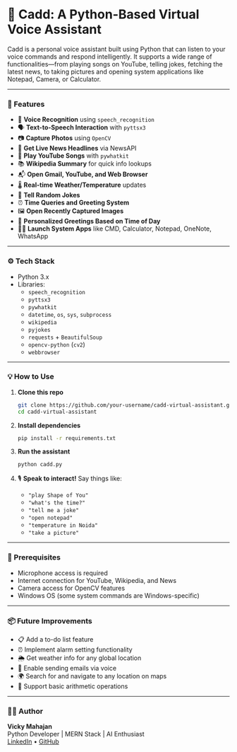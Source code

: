 
# 🤖 Cadd: A Python-Based Virtual Voice Assistant

Cadd is a personal voice assistant built using Python that can listen to your voice commands and respond intelligently. It supports a wide range of functionalities—from playing songs on YouTube, telling jokes, fetching the latest news, to taking pictures and opening system applications like Notepad, Camera, or Calculator.

---

### 🚀 Features

- 🎤 **Voice Recognition** using `speech_recognition`
- 🗣️ **Text-to-Speech Interaction** with `pyttsx3`
- 📷 **Capture Photos** using `OpenCV`
- 📰 **Get Live News Headlines** via NewsAPI
- 🎵 **Play YouTube Songs** with `pywhatkit`
- 📚 **Wikipedia Summary** for quick info lookups
- 📬 **Open Gmail, YouTube, and Web Browser**
- 🌡️ **Real-time Weather/Temperature** updates
- 🤣 **Tell Random Jokes**
- ⏰ **Time Queries and Greeting System**
- 🖼️ **Open Recently Captured Images**
- 🧠 **Personalized Greetings Based on Time of Day**
- 👨‍💻 **Launch System Apps** like CMD, Calculator, Notepad, OneNote, WhatsApp

---

### ⚙️ Tech Stack

- Python 3.x  
- Libraries:
  - `speech_recognition`
  - `pyttsx3`
  - `pywhatkit`
  - `datetime`, `os`, `sys`, `subprocess`
  - `wikipedia`
  - `pyjokes`
  - `requests` + `BeautifulSoup`
  - `opencv-python` (`cv2`)
  - `webbrowser`

---

### 💡 How to Use

1. **Clone this repo**
   ```bash
   git clone https://github.com/your-username/cadd-virtual-assistant.git
   cd cadd-virtual-assistant
   ```

2. **Install dependencies**
   ```bash
   pip install -r requirements.txt
   ```

3. **Run the assistant**
   ```bash
   python cadd.py
   ```

4. 🎙️ **Speak to interact!**
   Say things like:
   - `"play Shape of You"`
   - `"what's the time?"`
   - `"tell me a joke"`
   - `"open notepad"`
   - `"temperature in Noida"`
   - `"take a picture"`

---

### 📌 Prerequisites

- Microphone access is required
- Internet connection for YouTube, Wikipedia, and News
- Camera access for OpenCV features
- Windows OS (some system commands are Windows-specific)

---

### 📦 Future Improvements

- 📋 Add a to-do list feature
- ⏰ Implement alarm setting functionality
- 🌦️ Get weather info for any global location
- 📧 Enable sending emails via voice
- 🌍 Search for and navigate to any location on maps
- 🧮 Support basic arithmetic operations

---

### 👨‍💻 Author

**Vicky Mahajan**  
Python Developer | MERN Stack | AI Enthusiast  
[LinkedIn](https://www.linkedin.com/in/vickymahajan-s55/) • [GitHub](https://github.com/VickyMahajanGitHub)
